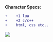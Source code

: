 
**Character Specs:**
```diff
+    +1 lua
+    +2 c/c++
+    html, css etc..

```


<a href="https://github.com/pr4sr">
  <img align="center" src="[![GitHub Streak](http://github-readme-streak-stats.herokuapp.com?user=pr4sr&theme=dark)](https://git.io/streak-stats)" />
</a>

